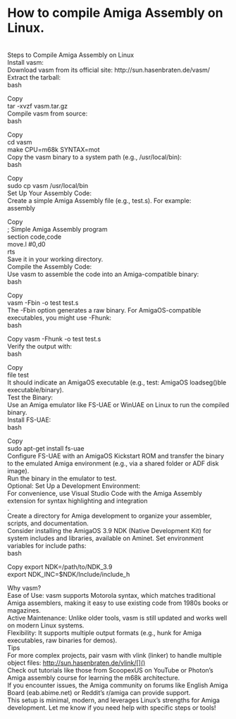 # How to compile Amiga Assembly on Linux.


<BR>
Steps to Compile Amiga Assembly on Linux<BR>
Install vasm:<BR>
Download vasm from its official site: http://sun.hasenbraten.de/vasm/<BR>
Extract the tarball:<BR>
bash<BR>

Copy<BR>
tar -xvzf vasm.tar.gz<BR>
Compile vasm from source:<BR>
bash<BR>

Copy<BR>
cd vasm<BR>
make CPU=m68k SYNTAX=mot<BR>
Copy the vasm binary to a system path (e.g., /usr/local/bin):<BR>
bash<BR>

Copy<BR>
sudo cp vasm /usr/local/bin<BR>
Set Up Your Assembly Code:<BR>
Create a simple Amiga Assembly file (e.g., test.s). For example:<BR>
assembly<BR>

Copy<BR>
; Simple Amiga Assembly program<BR>
section code,code<BR>
move.l #0,d0<BR>
rts<BR>
Save it in your working directory.<BR>
Compile the Assembly Code:<BR>
Use vasm to assemble the code into an Amiga-compatible binary:<BR>
bash<BR>

Copy<BR>
vasm -Fbin -o test test.s<BR>
The -Fbin option generates a raw binary. For AmigaOS-compatible executables, you might use -Fhunk:<BR>
bash<BR>

Copy
vasm -Fhunk -o test test.s<BR>
Verify the output with:<BR>
bash

Copy<BR>
file test<BR>
It should indicate an AmigaOS executable (e.g., test: AmigaOS loadseg()ble executable/binary).<BR>
Test the Binary:<BR>
Use an Amiga emulator like FS-UAE or WinUAE on Linux to run the compiled binary.<BR>
Install FS-UAE:<BR>
bash

Copy<BR>
sudo apt-get install fs-uae<BR>
Configure FS-UAE with an AmigaOS Kickstart ROM and transfer the binary to the emulated Amiga environment (e.g., via a shared folder or ADF disk image).<BR>
Run the binary in the emulator to test.<BR>
Optional: Set Up a Development Environment:<BR>
For convenience, use Visual Studio Code with the Amiga Assembly extension for syntax highlighting and integration<BR>.<BR>
Create a directory for Amiga development to organize your assembler, scripts, and documentation.<BR>
Consider installing the AmigaOS 3.9 NDK (Native Development Kit) for system includes and libraries, available on Aminet. Set environment variables for include paths:<BR>
bash

Copy
export NDK=/path/to/NDK_3.9<BR>
export NDK_INC=$NDK/Include/include_h<BR>

Why vasm?<BR>
Ease of Use: vasm supports Motorola syntax, which matches traditional Amiga assemblers, making it easy to use existing code from 1980s books or magazines.<BR>
Active Maintenance: Unlike older tools, vasm is still updated and works well on modern Linux systems.<BR>
Flexibility: It supports multiple output formats (e.g., hunk for Amiga executables, raw binaries for demos).<BR>
Tips<BR>
For more complex projects, pair vasm with vlink (linker) to handle multiple object files: http://sun.hasenbraten.de/vlink/[]()<BR>
Check out tutorials like those from ScoopexUS on YouTube or Photon’s Amiga assembly course for learning the m68k architecture.<BR>
If you encounter issues, the Amiga community on forums like English Amiga Board (eab.abime.net) or Reddit’s r/amiga can provide support.<BR>
This setup is minimal, modern, and leverages Linux’s strengths for Amiga development. Let me know if you need help with specific steps or tools!<BR>
